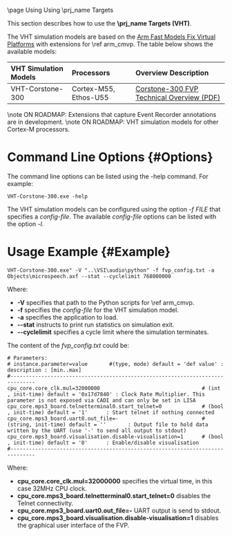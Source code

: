 \page Using Using \prj_name Targets

This section describes how to use the **\prj_name Targets (VHT)**.  

The VHT simulation models are based on the [Arm Fast Models Fix Virtual Platforms](https://developer.arm.com/tools-and-software/simulation-models/fixed-virtual-platforms) with extensions for \ref arm_cmvp.  The table below shows the available models:

VHT Simulation Models | Processors                           | Overview Description
:---------------------|:-------------------------------------|:-------------------------------------------
VHT-Corstone-300      | Cortex-M55, Ethos-U55                | [Corstone-300 FVP Technical Overview (PDF)](./Corstone_SSE-300_Ethos-U55_FVP_MPS3_Technical_Overview.pdf)

\note 
ON ROADMAP: Extensions that capture Event Recorder annotations are in development.
\note 
ON ROADMAP: VHT simulation models for other Cortex-M processors.

# Command Line Options {#Options}

The command line options can be listed using the -help command. For example:

```
VHT-Corstone-300.exe -help
```

The VHT simulation models can be configured using the option *-f FILE* that specifies a *config-file*. The available *config-file* options can be listed with the option *-l*.

# Usage Example {#Example}
```
VHT-Corstone-300.exe" -V "..\VSI\audio\python" -f fvp_config.txt -a Objects\microspeech.axf --stat --cyclelimit 768000000
```

Where:
  - **-V** specifies that path to the Python scripts for \ref arm_cmvp.
  - **-f** specifies the *config-file* for the VHT simulation model.
  - **-a** specifies the application to load.
  - **--stat** instructs to print run statistics on simulation exit.
  - **--cyclelimit** specifies a cycle limit where the simulation terminates.

The content of the *fvp_config.txt* could be:
```
# Parameters:
# instance.parameter=value       #(type, mode) default = 'def value' : description : [min..max]
#------------------------------------------------------------------------------
cpu_core.core_clk.mul=32000000                                 # (int   , init-time) default = '0x17d7840' : Clock Rate Multiplier. This parameter is not exposed via CADI and can only be set in LISA
cpu_core.mps3_board.telnetterminal0.start_telnet=0             # (bool  , init-time) default = '1'      : Start telnet if nothing connected
cpu_core.mps3_board.uart0.out_file=-                           # (string, init-time) default = ''       : Output file to hold data written by the UART (use '-' to send all output to stdout)
cpu_core.mps3_board.visualisation.disable-visualisation=1      # (bool  , init-time) default = '0'      : Enable/disable visualisation
#------------------------------------------------------------------------------
```

Where:
 - **cpu_core.core_clk.mul=32000000** specifies the virtual time, in this case 32MHz CPU clock.
 - **cpu_core.mps3_board.telnetterminal0.start_telnet=0** disables the Telnet connectivity.
 - **cpu_core.mps3_board.uart0.out_file=-** UART output is send to stdout.
 - **cpu_core.mps3_board.visualisation.disable-visualisation=1** disables the graphical user interface of the FVP.
